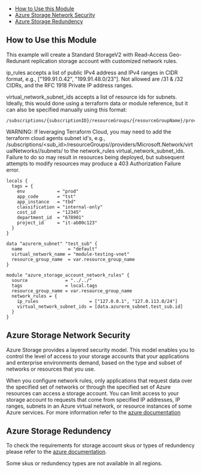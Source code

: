 - [How to Use this Module](#how-to-use-this-module)
- [Azure Storage Network Security](#azure-storage-network-security)
- [Azure Storage Redundency](#azure-storage-redundency)

## How to Use this Module

This example will create a Standard StorageV2 with Read-Access Geo-Redunant replication storage account with customized network rules. 

ip_rules accepts a list of public IPv4 address and IPv4 ranges in CIDR format, e.g., ["199.91.0.42", "199.91.48.0/23"]. Not allowed are /31 & /32 CIDRs, and the RFC 1918 Private IP address ranges.

virtual_network_subnet_ids accepts a list of resource ids for subnets. Ideally, this would done using a terraform data or module reference, but it can also be specified manually using this format:
```
/subscriptions/{subscriptionID}/resourceGroups/{resourceGroupName}/providers/Microsoft.Network/virtualNetworks/{virtualNetworkName}/subnets/{subnetID}
```

WARNING: If leveraging Terraform Cloud, you may need to add the terraform cloud agents subnet id's, e.g., /subscriptions/<sub_id>/resourceGroups/<rg>/providers/Microsoft.Network/virtualNetworks/<vnet>/subnets/<snet> to the network_rules virtual_network_subnet_ids. Failure to do so may result in resources being deployed, but subsequent attempts to modify resources may produce a 403 Authorization Failure error.

```hcl
locals {
  tags = {
    env            = "prod"
    app_code       = "tst"
    app_instance   = "tbd"
    classification = "internal-only"
    cost_id        = "12345"
    department_id  = "678901"
    project_id     = "it-ab00c123"
  }
}

data "azurerm_subnet" "test_sub" {
  name                 = "default"
  virtual_network_name = "module-testing-vnet"
  resource_group_name  = var.resource_group_name
}

module "azure_storage_account_network_rules" {
  source              = "../../"
  tags                = local.tags
  resource_group_name = var.resource_group_name
  network_rules = {
    ip_rules                   = ["127.0.0.1", "127.0.113.0/24"]
    virtual_network_subnet_ids = [data.azurerm_subnet.test_sub.id]
  }
}
```

## Azure Storage Network Security
Azure Storage provides a layered security model. This model enables you to control the level of access to your storage accounts that your applications and enterprise environments demand, based on the type and subset of networks or resources that you use.

When you configure network rules, only applications that request data over the specified set of networks or through the specified set of Azure resources can access a storage account. You can limit access to your storage account to requests that come from specified IP addresses, IP ranges, subnets in an Azure virtual network, or resource instances of some Azure services. For more information refer to the [azure documentation](https://learn.microsoft.com/en-us/azure/storage/common/storage-network-security?tabs=azure-portal)

## Azure Storage Redundency

To check the requirements for storage account skus or types of redundency please refer to the [azure documentation](https://learn.microsoft.com/en-us/azure/storage/common/storage-redundancy?toc=%2Fazure%2Fstorage%2Fblobs%2Ftoc.json&bc=%2Fazure%2Fstorage%2Fblobs%2Fbreadcrumb%2Ftoc.json#summary-of-redundancy-options).  

Some skus or redundency types are not available in all regions. 
